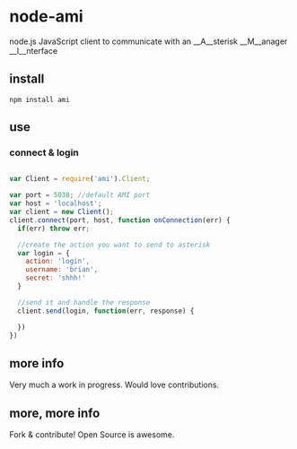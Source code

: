 # node-ami

node.js JavaScript client to communicate with an __A__sterisk __M__anager __I__nterface

## install

`npm install ami`

## use

### connect & login
```js

var Client = require('ami').Client;

var port = 5038; //default AMI port
var host = 'localhost';
var client = new Client();
client.connect(port, host, function onConnection(err) {
  if(err) throw err; 

  //create the action you want to send to asterisk
  var login = {
    action: 'login',
    username: 'brian',
    secret: 'shhh!'
  }

  //send it and handle the response
  client.send(login, function(err, response) {

  })
})

```

## more info

Very much a work in progress.  Would love contributions.

## more, more info

Fork & contribute! Open Source is awesome.
